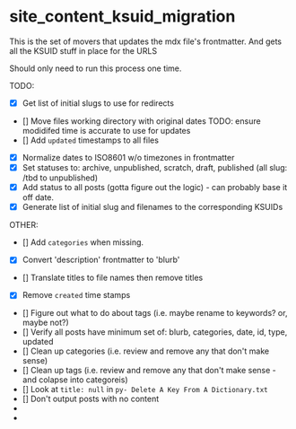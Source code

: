 # site_content_ksuid_migration

This is the set of movers that updates the mdx file's frontmatter. And gets
all the KSUID stuff in place for the URLS

Should only need to run this process one time.

TODO:

- [x] Get list of initial slugs to use for redirects
- [] Move files working directory with original dates TODO: ensure modidifed time is accurate to use for updates
- [] Add `updated` timestamps to all files
- [x] Normalize dates to ISO8601 w/o timezones in frontmatter
- [x] Set statuses to: archive, unpublished, scratch, draft, published (all slug: /tbd to unpublished)
- [x] Add status to all posts (gotta figure out the logic) - can probably base it off date.
- [x] Generate list of initial slug and filenames to the corresponding KSUIDs

OTHER:

- [] Add `categories` when missing.
- [x] Convert 'description' frontmatter to 'blurb'
- [] Translate titles to file names then remove titles
- [x] Remove `created` time stamps
- [] Figure out what to do about tags (i.e. maybe rename to keywords? or, maybe not?)
- [] Verify all posts have minimum set of: blurb, categories, date, id, type, updated
- [] Clean up categories (i.e. review and remove any that don't make sense)
- [] Clean up tags (i.e. review and remove any that don't make sense - and colapse into categoreis)
- [] Look at `title: null` in `py- Delete A Key From A Dictionary.txt`
- [] Don't output posts with no content
-
-
